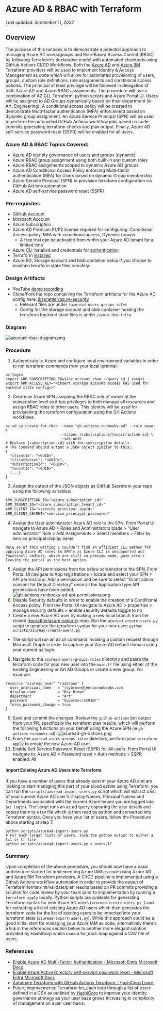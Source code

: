 # Azure AD & RBAC with Terraform

_Last updated: September 11, 2022_

## Overview

The purpose of this runbook is to demonstrate a potential approach to managing Azure AD users/groups and Role-Based Access Control (RBAC) by following Terraform's declarative model with automated checkouts using GitHub Actions CI/CD Workflows. Both the [Azure AD](https://registry.terraform.io/providers/hashicorp/azuread/latest/docs) and [Azure RM](https://registry.terraform.io/providers/hashicorp/azurerm/latest/docs) Terraform providers will be used to implement Identity & Access Management as code which will allow for automated provisioning of users, groups, custom role definitions, role assignments and conditional access policies. The principal of least privilege will be followed in delegation of both Azure AD and Azure RBAC assignments. The procedure will use a combination of AZ CLI, Terraform, python scripts and Azure Portal UI. Users will be assigned to AD Groups dynamically based on their department (ie Art, Engineering). A conditional access policy will be created to demonstrate Multi-factor authentication (MFA) enforcement based on dynamic group assignment. An Azure Service Principal (SPN) will be used to perform the automated GitHub Actions workflow jobs based on code commits generating terraform checks and plan output. Finally, Azure AD self-service password reset (SSPR) will be enabled for all users.

### Azure AD & RBAC Topics Covered:

- Azure AD identity governance of users and groups (dynamic)
- Azure RBAC group assignment using both built-in and custom roles 
- Azure RBAC assignments scoped to dynamic Azure AD groups
- Azure AD Conditional Access Policy enforcing Multi-factor authentication (MFA) for Users based on dynamic Group membership
- Azure Service Principal (SPN) to provision terraform configuration via GitHub Actions automation
- Azure AD self-service password reset (SSPR)

### Pre-requisites

- GitHub Account
- Microsoft Account
- Azure Subscription
- Azure AD Premium P1/P2 license required for configuring: Conditional Access policy, MFA with conditional access, Dynamic groups
  - A free trial can be activated from within your Azure AD tenant for a limited time
- Azure [CLI](https://docs.microsoft.com/en-us/cli/azure/) installed and credentials for [authentication](https://docs.microsoft.com/en-us/cli/azure/authenticate-azure-cli)
- Terraform [installed](https://learn.hashicorp.com/tutorials/terraform/install-cli)
- Azure RG, Storage account and blob container setup if you choose to maintain terraform state files remotely.

### Design Artifacts

- YouTube [demo recording]()
- Clone/Fork the repo containing the Terraform artifacts for the Azure AD config here: [jksprattler/azure-security](https://github.com/jksprattler/azure-security)
  - Relevant files are under `/azuread-users-groups-roles`
  - Config for the storage account and blob container hosting the terraform backend state files is under `/azure-dev-infra`

### Diagram

![azuread-rbac-diagram.png](/images/azuread-rbac-diagram.png)

### Procedure

1. Authenticate to Azure and configure local environment variables in order to run terraform commands from your local terminal:
```script
az login
export ARM_SUBSCRIPTION_ID=$(az account show --query id | xargs)
export ARM_ACCESS_KEY="<insert storage account access key used for backend state configs>"
```
2. Create an Azure SPN assigning the RBAC role of owner at the subscription level so it has privileges to both manage all resources and assign RBAC roles to other users. This identity will be used for provisioning the terraform confgiuration using the GH Actions workflows:
```script
az ad sp create-for-rbac --name "gh-actions-runbooks-ad" --role owner \
                         --scopes /subscriptions/{subscription-id} \
                         --sdk-auth                        
# Replace {subscription-id} with the subscription details
# The command should output a JSON object similar to this:
{
  "clientId": "<GUID>",
  "clientSecret": "<GUID>",
  "subscriptionId": "<GUID>",
  "tenantId": "<GUID>",
  (...)
}  
```
3. Assign the output of the JSON objects as GitHub Secrets in your repo using the following variables:
```scss
ARM_SUBSCRIPTION_ID="<azure_subscription_id>"
ARM_TENANT_ID="<azure_subscription_tenant_id>"
ARM_CLIENT_ID="<service_principal_appid>"
ARM_CLIENT_SECRET="<service_principal_password>"
```
4. Assign the User administrator Azure AD role to the SPN. From Portal UI navigate to Azure AD > Roles and Administrators blade > "User administrator" Role > Add Assignments > Select members > Filter by service principal display name
```tip
Note as of this writing I couldn’t find an efficient CLI method for applying Azure AD roles to SPN's as Azure CLI is unsupported and Powershell cmdlets, which are still in preview mode, gave errors leaving the portal as the best option.
```
5. Assign the API permissions from the below screenshot to the SPN. From Portal UI navigate to App registrations > locate and select your SPN > API permissions: Add a permission and be sure to select "Grant admin consent for Default Directory" once all the Application type API permissions have been added.
![gh-actions-runbooks-ad-api-permissions.png](/images/gh-actions-runbooks-ad-api-permissions.png)
6. Disable Security defaults in order to enable the creation of a Conditional Access policy. From the Portal UI navigate to Azure AD > properties > manage security defaults > enable security defaults toggle to no
7. Create a new Azure AD user by making a new local branch from the cloned [jksprattler/azure-security](https://github.com/jksprattler/azure-security) repo. Run the `azuread-create-users.py` script to generate the terraform syntax for your new user: `python scripts/azuread-create-users.py`
- The script will run an az cli command invoking a custom request through Microsoft Graph in order to capture your Azure AD default domain using your current az login. 
8. Navigate to the `azuread-users-groups-roles` directory and paste the terraform code for your new user into the `main.tf` file using either of the existing Engineering or Art AD Groups or create a new group. For example:
```script
resource "azuread_user" "raybrown" {
  user_principal_name   = "raybrown@jennasrunbooks.com
  display_name          = "Ray Brown"
  department            = "Art"
  password              = "Super$ecret01@!"
  force_password_change = true
}
```
9. Save and commit the changes. Review the `github-actions` bot output from your PR, specifically the terraform plan results, which will perform the following functions on your behalf using the Azure SPN (ie `gh-actions-runbooks-ad`):
![azuread-gh-actions.png](/images/azuread-gh-actions.png)
10. From the `azuread-users-groups-roles` directory, perform your `terraform apply` to create the new Azure AD user.
11. Enable Self Service Password Reset (SSPR) for All users. From Portal UI navigate to:  Azure AD > Password reset > Auth methods > SSPR enabled: All

#### Import Existing Azure AD Users into Terraform
If you have a number of users that already exist in your Azure AD and are looking to start managing this part of your cloud estate using Terraform, you can run the `scripts/azuread-import-users.py` script which will extract a list of your current Azure AD user's Display Names, Principal Names and Departments associated with the current Azure tenant you are logged into (`az login`). The script runs an az ad query capturing the user details and copies them to a tsv file which is then read by python and converted into Terraform syntax. Once you have your list of users, follow the Procedure above starting at step 7.
```script
python scripts/azuread-import-users.py
# For much larger lists of users, save the python output to either a txt or tf file
python scripts/azuread-import-users.py > users.tf
```

### Summary

Upon completion of the above procedure, you should now have a basic architecture started for implementing Azure IAM as code using Azure AD and Azure RM Terraform providers. A CI/CD pipeline is implemented using a Github Actions workflow automation in order to provide the output of Terraform format/init/validate/plan results based on PR commits providing a solution for code review by your team prior to implementation by running a `terraform apply` locally. Python scripts are available for generating Terraform syntax for new Azure AD users (`azuread-create-users.py `) and for extracting a list of existing Azure AD users which then generates the terraform code for the list of existing users to be imported into your terraform state (`azuread-import-users.py`). While this approach could be a good initial start for managing your Azure IAM as code, alternatively there's a link in the references section below to another more elegant solution provided by HashiCorp which uses a for_each loop against a CSV file of users.

### References

- [Enable Azure AD Multi-Factor Authentication - Microsoft Entra Microsoft Docs](https://docs.microsoft.com/en-us/azure/active-directory/authentication/tutorial-enable-azure-mfa)
- [Enable Azure Active Directory self-service password reset - Microsoft Entra Microsoft Docs](https://docs.microsoft.com/en-us/azure/active-directory/authentication/tutorial-enable-sspr)
- [Automate Terraform with GitHub Actions Terraform - HashiCorp Learn](https://learn.hashicorp.com/tutorials/terraform/github-actions)
- Future improvements: Terraform for_each loop through a list of users defined in a CSV as outlined by [HashiCorp](https://learn.hashicorp.com/tutorials/terraform/azure-ad?in=terraform/azure) to improve your identity governance strategy as your user base grows increasing in complexity of management on a per user basis.
